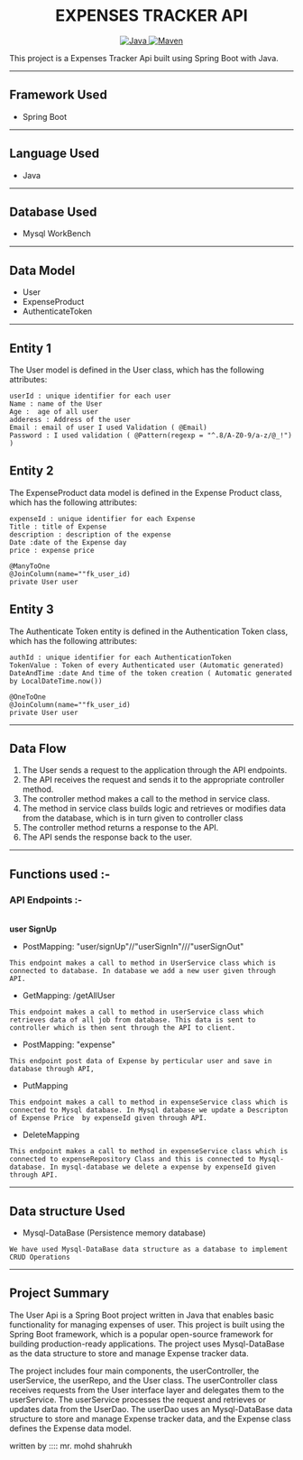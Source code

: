 <center>
<h1> EXPENSES TRACKER API </h1>
</center>
<center>
<a href="Java url">
    <img alt="Java" src="https://img.shields.io/badge/Java->=8-darkblue.svg" />
</a>
<a href="Maven url" >
    <img alt="Maven" src="https://img.shields.io/badge/maven-3.0.5-brightgreen.svg" />
</a>
</center>

This project is a Expenses Tracker Api built using Spring Boot with Java.

---

## Framework Used
* Spring Boot

---

## Language Used
* Java

---
## Database Used
* Mysql WorkBench
---

## Data Model 
* User
* ExpenseProduct
* AuthenticateToken
 --- 
## Entity 1
The User  model is defined in the User class, which has the following attributes:
```
userId : unique identifier for each user
Name : name of the User
Age :  age of all user
adderess : Address of the user
Email : email of user I used Validation ( @Email)
Password : I used validation ( @Pattern(regexp = "^.8/A-Z0-9/a-z/@_!") )

```

## Entity 2

The ExpenseProduct data model is defined in the Expense Product class, which has the following attributes:
```
expenseId : unique identifier for each Expense
Title : title of Expense 
description : description of the expense
Date :date of the Expense day
price : expense price

@ManyToOne
@JoinColumn(name=""fk_user_id)
private User user

```
## Entity 3

The Authenticate Token  entity is defined in the Authentication Token class, which has the following attributes:
```
authId : unique identifier for each AuthenticationToken
TokenValue : Token of every Authenticated user (Automatic generated) 
DateAndTime :date And time of the token creation ( Automatic generated by LocalDateTime.now())

@OneToOne
@JoinColumn(name=""fk_user_id)
private User user
```
---

## Data Flow

1. The User sends a request to the application through the API endpoints.
2. The API receives the request and sends it to the appropriate controller method.
3. The controller method makes a call to the method in service class.
4. The method in service class builds logic and retrieves or modifies data from the database, which is in turn given to controller class
5. The controller method returns a response to the API.
6. The API sends the response back to the user.

---

## Functions used :-

### API Endpoints :-
</br>
<b> user SignUp </b>

* PostMapping: "user/signUp"//"userSignIn"///"userSignOut"
```
This endpoint makes a call to method in UserService class which is connected to database. In database we add a new user given through API.
```

* GetMapping: /getAllUser
```
This endpoint makes a call to method in userService class which retrieves data of all job from database. This data is sent to controller which is then sent through the API to client.

```

* PostMapping: "expense"
```
This endpoint post data of Expense by perticular user and save in database through API,
```

* PutMapping
```
This endpoint makes a call to method in expenseService class which is connected to Mysql database. In Mysql database we update a Descripton of Expense Price  by expenseId given through API.
```

* DeleteMapping
```
This endpoint makes a call to method in expenseService class which is connected to expenseRepository Class and this is connected to Mysql-database. In mysql-database we delete a expense by expenseId given through API.
```

---

## Data structure Used
* Mysql-DataBase (Persistence memory database)
```
We have used Mysql-DataBase data structure as a database to implement CRUD Operations 
```
---

## Project Summary

The  User Api is a Spring Boot project written in Java that enables basic functionality for managing expenses of user. This project is built using the Spring Boot framework, which is a popular open-source framework for building production-ready applications. The project uses Mysql-DataBase as the data structure to store and manage  Expense tracker data.

The project includes four main components, the userController, the userService, the userRepo, and the User class. The userController class receives requests from the User interface layer and delegates them to the userService. The userService processes the request and retrieves or updates data from the UserDao. The userDao uses an Mysql-DataBase data structure to store and manage Expense tracker data, and the Expense class defines the Expense  data model.

 written by :::: mr. mohd shahrukh
